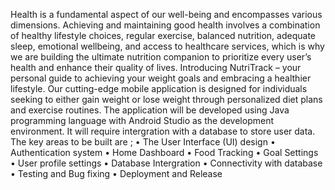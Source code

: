 Health is a fundamental aspect of our well-being and encompasses various dimensions. Achieving and maintaining good health involves a combination of healthy lifestyle choices, regular exercise, balanced nutrition, adequate sleep, emotional wellbeing, and access to healthcare services, which is why we are building the ultimate nutrition companion to prioritize every user’s health and enhance their quality of lives.
Introducing NutriTrack – your personal guide to achieving your weight goals and embracing a healthier lifestyle. Our cutting-edge mobile application is designed for individuals seeking to either gain weight or lose weight through personalized diet plans and exercise routines. The application will be developed using Java programming language with Android Studio as the development environment. It will require intergration with a database to store user data.
The key areas to be built are ;
•	The User Interface (UI) design
•	Authentication system
•	Home Dashboard
•	Food Tracking
•	Goal Settings
•	User profile settings 
•	Database Intergration
•	Connectivity with database
•	Testing and Bug fixing
•	Deployment and Release
